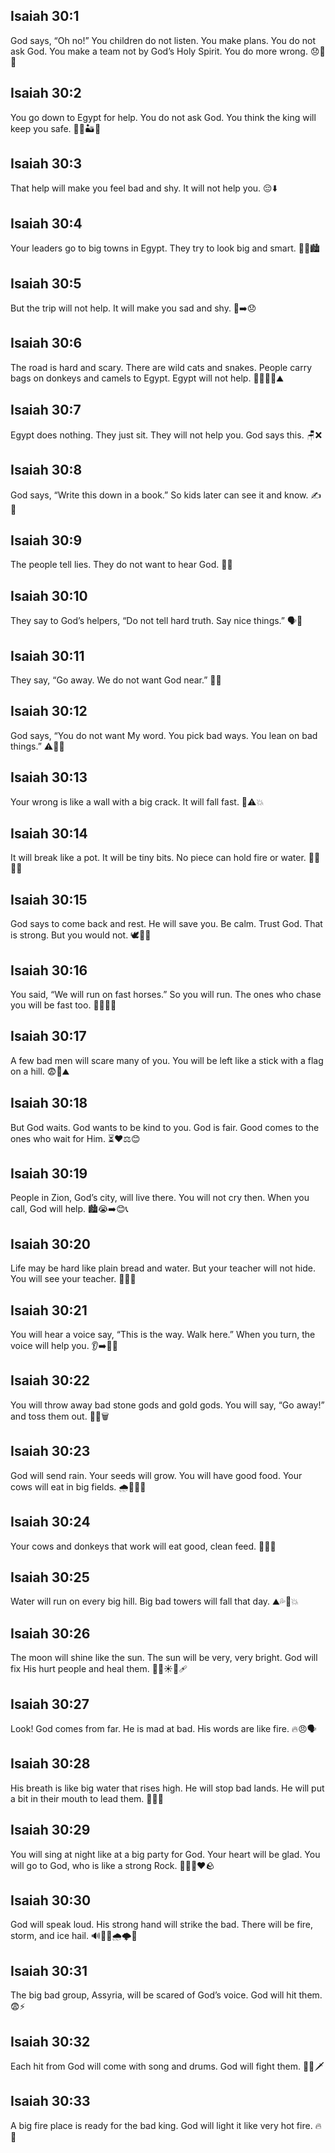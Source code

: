 ## Isaiah 30:1
God says, “Oh no!” You children do not listen. You make plans. You do not ask God. You make a team not by God’s Holy Spirit. You do more wrong. 😞🙉📝
## Isaiah 30:2
You go down to Egypt for help. You do not ask God. You think the king will keep you safe. 🚶‍♂️🏜️👑
## Isaiah 30:3
That help will make you feel bad and shy. It will not help you. 😔⬇️
## Isaiah 30:4
Your leaders go to big towns in Egypt. They try to look big and smart. 🧑‍💼🏙️
## Isaiah 30:5
But the trip will not help. It will make you sad and shy. 🧳➡️😞
## Isaiah 30:6
The road is hard and scary. There are wild cats and snakes. People carry bags on donkeys and camels to Egypt. Egypt will not help. 🦁🐍🐪🫏⛰️
## Isaiah 30:7
Egypt does nothing. They just sit. They will not help you. God says this. 🪑❌
## Isaiah 30:8
God says, “Write this down in a book.” So kids later can see it and know. ✍️📖
## Isaiah 30:9
The people tell lies. They do not want to hear God. 🙊🙉
## Isaiah 30:10
They say to God’s helpers, “Do not tell hard truth. Say nice things.” 🗣️🙂
## Isaiah 30:11
They say, “Go away. We do not want God near.” 👋🚫
## Isaiah 30:12
God says, “You do not want My word. You pick bad ways. You lean on bad things.” ⚠️🚫📖
## Isaiah 30:13
Your wrong is like a wall with a big crack. It will fall fast. 🧱⚠️💥
## Isaiah 30:14
It will break like a pot. It will be tiny bits. No piece can hold fire or water. 🏺💔🔥💧
## Isaiah 30:15
God says to come back and rest. He will save you. Be calm. Trust God. That is strong. But you would not. 🕊️🙏💪
## Isaiah 30:16
You said, “We will run on fast horses.” So you will run. The ones who chase you will be fast too. 🐎🏃‍♂️💨
## Isaiah 30:17
A few bad men will scare many of you. You will be left like a stick with a flag on a hill. 😨🚩⛰️
## Isaiah 30:18
But God waits. God wants to be kind to you. God is fair. Good comes to the ones who wait for Him. ⏳❤️⚖️😊
## Isaiah 30:19
People in Zion, God’s city, will live there. You will not cry then. When you call, God will help. 🏙️😭➡️😊📞
## Isaiah 30:20
Life may be hard like plain bread and water. But your teacher will not hide. You will see your teacher. 🍞💧👀
## Isaiah 30:21
You will hear a voice say, “This is the way. Walk here.” When you turn, the voice will help you. 👂➡️🚶‍♂️
## Isaiah 30:22
You will throw away bad stone gods and gold gods. You will say, “Go away!” and toss them out. 🗿❌🗑️
## Isaiah 30:23
God will send rain. Your seeds will grow. You will have good food. Your cows will eat in big fields. 🌧️🌱🍞🐄
## Isaiah 30:24
Your cows and donkeys that work will eat good, clean feed. 🐂🫏🥗
## Isaiah 30:25
Water will run on every big hill. Big bad towers will fall that day. ⛰️💦🏰💥
## Isaiah 30:26
The moon will shine like the sun. The sun will be very, very bright. God will fix His hurt people and heal them. 🌙✨☀️💖🩹
## Isaiah 30:27
Look! God comes from far. He is mad at bad. His words are like fire. 🔥😠🗣️
## Isaiah 30:28
His breath is like big water that rises high. He will stop bad lands. He will put a bit in their mouth to lead them. 🌊🦷🐴
## Isaiah 30:29
You will sing at night like at a big party for God. Your heart will be glad. You will go to God, who is like a strong Rock. 🎵🌙🎉❤️🪨
## Isaiah 30:30
God will speak loud. His strong hand will strike the bad. There will be fire, storm, and ice hail. 🔊💪🔥🌧️🌩️🧊
## Isaiah 30:31
The big bad group, Assyria, will be scared of God’s voice. God will hit them. 😨⚡️
## Isaiah 30:32
Each hit from God will come with song and drums. God will fight them. 🥁🎶🗡️
## Isaiah 30:33
A big fire place is ready for the bad king. God will light it like very hot fire. 🔥👑
